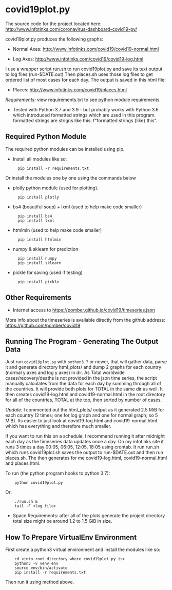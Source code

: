 # covid19plot.py

The source code for the project located here: http://www.infotinks.com/coronavirus-dashboard-covid19-py/

covid19plot.py produces the following graphs:

- Normal Axes: http://www.infotinks.com/covid19/covid19-normal.html

- Log Axes: http://www.infotinks.com/covid19/covid19-log.html

I use a wrapper script run.sh to run covid19plot.py and save its text output to log files (run-$DATE.out)
Then places.sh uses those log files to get ordered list of most cases for each day. The output is saved in this html file:

- Places: http://www.infotinks.com/covid19/places.html

*Requirements:* view requirements.txt to see python module requirements

* Tested with Python 3.7 and 3.9 - but probably works with Python 3.6 which introduced formatted strings which are used in this program. formatted strings are strigns like this: f"formatted strings {like} this".

## Required Python Module

The required python modules can be installed using pip.

* Install all modules like so:

        pip install -r requirements.txt

Or install the modules one by one using the commands below

* plotly python module (used for plotting).

        pip install plotly

* bs4 (beautiful soup) + lxml (used to help make code smaller)

        pip install bs4
        pip install lxml
        
* htmlmin (used to help make code smaller)

        pip install htmlmin

* numpy & sklearn for prediction

        pip install numpy
        pip install sklearn

* pickle for saving (used if testing)

        pip install pickle

## Other Requirements

* Internet access to https://pomber.github.io/covid19/timeseries.json 

More info about the timeseries is available directly from the github address: https://github.com/pomber/covid19

## Running The Program - Generating The Output Data

Just run `covid19plot.py` with `python3.7` or newer, that will gather data, parse it and generate directory html_plots/ and dump 2 graphs for each country (normal y axes and log y axes) in dir. As Total worldwide cases/recovery/deaths is not provided in the json time series, the script manually calculates from the data for each day by summing through all of the countries. It will provide both plots for TOTAL in the same dir as well. It then creates covid19-log.html and covid19-normal.html in the root directory for all of the countries, TOTAL at the top, then sorted by number of cases.

_Update:_ I commented out the html_plots/ output as it generated 2.5 MiB for each country (2 times; one for log graph and one for normal graph; so 5 MiB). Its easier to just look at covid19-log.html and covid19-normal.html which has everything and therefore much smaller. 

If you want to run this on a schedule, I recommend running it after midnight each day as the timeseries data updates once a day. On my infotinks site it runs 3 times a day 00:05, 06:05, 12:05, 18:05 using crontab. It run run.sh which runs covid19plot.sh saves the output to run-$DATE.out and then run places.sh. The then generates for me covid19-log.html, covid19-normal.html and places.html.

To run (the python program hooks to python 3.7):

        python covid19plot.py
Or:

        ./run.sh &
        tail -F <log file>
    
* Space Requirements: after all of the plots generate the project directory total size might be around 1.2 to 1.5 GiB in size.

## How To Prepare VirtualEnv Environment

First create a python3 virtual environment and install the modules like so:

        cd <into root directory where covid19plot.py is>
        python3 -v venv env
        source env/bin/activate
        pip install -r requirements.txt

Then run it using method above.
